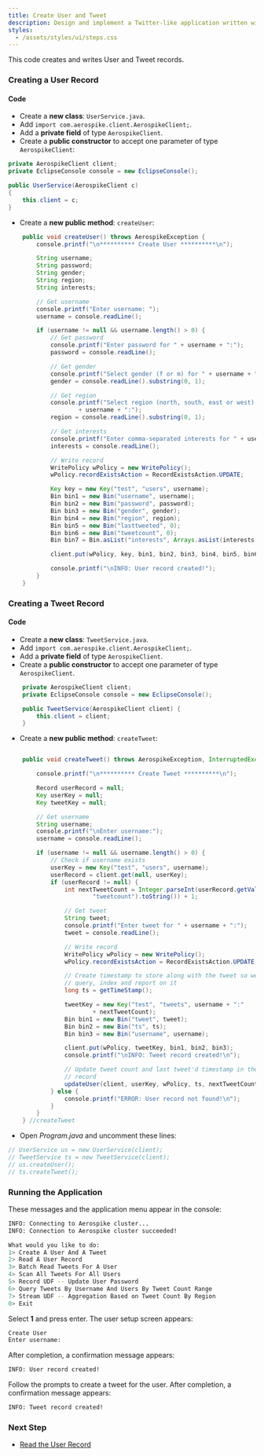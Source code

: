 ```yaml
---
title: Create User and Tweet
description: Design and implement a Twitter-like application written with Aerospike as the only database.
styles:
  - /assets/styles/ui/steps.css
---
```


This code creates and writes User and Tweet records.

### Creating a User Record

#### Code

- Create a **new class**: `UserService.java`.
- Add `import com.aerospike.client.AerospikeClient;`.
- Add a **private field** of type `AerospikeClient`.
- Create a **public constructor** to accept one parameter of type `AerospikeClient`:

```java
private AerospikeClient client;
private EclipseConsole console = new EclipseConsole();

public UserService(AerospikeClient c)
{
    this.client = c;
}
```

- Create a **new public method**: `createUser`:

```java
	public void createUser() throws AerospikeException {
		console.printf("\n********** Create User **********\n");

		String username;
		String password;
		String gender;
		String region;
		String interests;

		// Get username
		console.printf("Enter username: ");
		username = console.readLine();

		if (username != null && username.length() > 0) {
			// Get password
			console.printf("Enter password for " + username + ":");
			password = console.readLine();

			// Get gender
			console.printf("Select gender (f or m) for " + username + ":");
			gender = console.readLine().substring(0, 1);

			// Get region
			console.printf("Select region (north, south, east or west) for "
					+ username + ":");
			region = console.readLine().substring(0, 1);

			// Get interests
			console.printf("Enter comma-separated interests for " + username + ":");
			interests = console.readLine();

			// Write record
			WritePolicy wPolicy = new WritePolicy();
			wPolicy.recordExistsAction = RecordExistsAction.UPDATE;

			Key key = new Key("test", "users", username);
			Bin bin1 = new Bin("username", username);
			Bin bin2 = new Bin("password", password);
			Bin bin3 = new Bin("gender", gender);
			Bin bin4 = new Bin("region", region);
			Bin bin5 = new Bin("lasttweeted", 0);
			Bin bin6 = new Bin("tweetcount", 0);
			Bin bin7 = Bin.asList("interests", Arrays.asList(interests.split(",")));

			client.put(wPolicy, key, bin1, bin2, bin3, bin4, bin5, bin6, bin7);

			console.printf("\nINFO: User record created!");
		}
	} 
```

### Creating a Tweet Record

#### Code

- Create a **new class**: `TweetService.java`.
- Add `import com.aerospike.client.AerospikeClient;`.
- Add a **private field** of type `AerospikeClient`.
- Create a **public constructor** to accept one parameter of type `AerospikeClient`.

```java
	private AerospikeClient client;
	private EclipseConsole console = new EclipseConsole();

	public TweetService(AerospikeClient client) {
		this.client = client;
	}
```

- Create a **new public method**: `createTweet`:

```java

	public void createTweet() throws AerospikeException, InterruptedException {

		console.printf("\n********** Create Tweet **********\n");

		Record userRecord = null;
		Key userKey = null;
		Key tweetKey = null;

		// Get username
		String username;
		console.printf("\nEnter username:");
		username = console.readLine();

		if (username != null && username.length() > 0) {
			// Check if username exists
			userKey = new Key("test", "users", username);
			userRecord = client.get(null, userKey);
			if (userRecord != null) {
				int nextTweetCount = Integer.parseInt(userRecord.getValue(
						"tweetcount").toString()) + 1;

				// Get tweet
				String tweet;
				console.printf("Enter tweet for " + username + ":");
				tweet = console.readLine();

				// Write record
				WritePolicy wPolicy = new WritePolicy();
				wPolicy.recordExistsAction = RecordExistsAction.UPDATE;

				// Create timestamp to store along with the tweet so we can
				// query, index and report on it
				long ts = getTimeStamp();

				tweetKey = new Key("test", "tweets", username + ":"
						+ nextTweetCount);
				Bin bin1 = new Bin("tweet", tweet);
				Bin bin2 = new Bin("ts", ts);
				Bin bin3 = new Bin("username", username);

				client.put(wPolicy, tweetKey, bin1, bin2, bin3);
				console.printf("\nINFO: Tweet record created!\n");

				// Update tweet count and last tweet'd timestamp in the user
				// record
				updateUser(client, userKey, wPolicy, ts, nextTweetCount);
			} else {
				console.printf("ERROR: User record not found!\n");
			}
		}
	} //createTweet
```

- Open _Program.java_ and uncomment these lines:
    
```java
// UserService us = new UserService(client);
// TweetService ts = new TweetService(client);
// us.createUser();
// ts.createTweet();
```

### Running the Application

These messages and the application menu appear in the console:

```bash
INFO: Connecting to Aerospike cluster...
INFO: Connection to Aerospike cluster succeeded!

What would you like to do:
1> Create A User And A Tweet
2> Read A User Record
3> Batch Read Tweets For A User
4> Scan All Tweets For All Users
5> Record UDF -- Update User Password
6> Query Tweets By Username And Users By Tweet Count Range
7> Stream UDF -- Aggregation Based on Tweet Count By Region
0> Exit
```

Select **1** and press enter. The user setup screen appears:

```bash
Create User
Enter username:
```

After completion, a confirmation message appears:

```bash
INFO: User record created!
```

Follow the prompts to create a tweet for the user. After completion, a confirmation message appears:

```bash
INFO: Tweet record created!
```

### Next Step

- [Read the User Record](/docs/client/java/examples/application/read.html)
